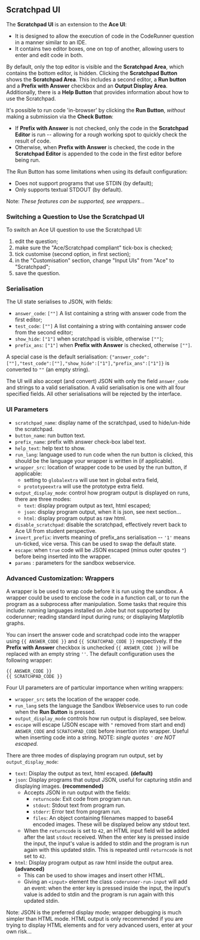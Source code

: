 ## Scratchpad UI
The **Scratchpad UI** is an extension to the **Ace UI**:
- It is designed to allow the execution of code in the CodeRunner question in a manner similar to an IDE.
- It contains two editor boxes, one on top of another, allowing users to enter and edit code in both.

By default, only the top editor is visible and the **Scratchpad Area**, which contains the bottom editor, is hidden. 
Clicking the **Scratchpad Button** shows the **Scratchpad Area**. 
This includes a second editor, a **Run button** and a **Prefix with Answer** checkbox and an **Output Display Area**. 
Additionally, there is a **Help Button** that provides information about how to use the Scratchpad. 

It's possible to run code 'in-browser' by clicking the **Run Button**, _without_ making a submission via the **Check Button**:
- If **Prefix with Answer** is not checked, only the code in the **Scratchpad Editor** is run -- allowing for a rough working spot to quickly check the result of code.
- Otherwise, when **Prefix with Answer** is checked, the code in the **Scratchpad Editor** is appended to the code in the first editor before being run.

The Run Button has some limitations when using its default configuration:
- Does not support programs that use STDIN (by default);
- Only supports textual STDOUT (by default).

Note: *These features can be supported, see wrappers...*


### Switching a Question to Use the Scratchpad UI

To switch an Ace UI question to use the Scratchpad UI:
   1. edit the question;
   2. make sure the "Ace/Scratchpad compliant" tick-box is checked;
   3. tick customise (second option, in first section);
   4. in the "Customisation" section, change "Input UIs" from "Ace" to "Scratchpad";
   5. save the question.

### Serialisation
The UI state serialises to JSON, with fields:
- `answer_code`: `[""]` A list containing a string with answer code from the first editor;
- `test_code`: `[""]` A list containing a string with containing answer code from the second editor;
- `show_hide`: `["1"]` when scratchpad is visible, otherwise `[""]`;
- `prefix_ans`: `["1"]` when **Prefix with Answer** is checked, otherwise `[""]`.

A special case is the default serialisation: `{"answer_code":[""],"test_code":[""],"show_hide":["1"],"prefix_ans":["1"]}` is converted to `""` (an empty string).

The UI will also accept (and convert) JSON with only the field `answer_code` and strings to a valid serialisation.
A valid serialisation is one with all four specified fields. All other serialisations will be rejected by the interface.

### UI Parameters

- `scratchpad_name`: display name of the scratchpad, used to hide/un-hide the scratchpad.
- `button_name`: run button text.
- `prefix_name`: prefix with answer check-box label text.
- `help_text`: help text to show.
- `run_lang`: language used to run code when the run button is clicked, this should be the language your wrapper is written in (if applicable).
- `wrapper_src`: location of wrapper code to be used by the run button, if applicable:
    - setting to `globalextra` will use text in global extra field,
    - `prototypeextra` will use the prototype extra field.
- `output_display_mode`: control how program output is displayed on runs, there are three modes:
  - `text`: display program output as text, html escaped;
  - `json`: display program output, when it is json, see next section...
  - `html`: display program output as raw html.
- `disable_scratchpad`:	disable the scratchpad, effectively revert back to Ace UI from student perspective.
- `invert_prefix`: inverts meaning of prefix_ans serialisation -- `'1'` means un-ticked, vice versa. This can be used to swap the default state.
- `escape`: when `true` code will be JSON escaped (minus outer qoutes `"`) before being inserted into the wrapper.
- `params` : parameters for the sandbox webservice.

### Advanced Customization: Wrappers
A wrapper is be used to wrap code before it is run using the sandbox.
A wrapper could be used to enclose the code in a function call, or to run the program as a subprocess after manipulation.
Some tasks that require this include: running languages installed on Jobe but not supported by coderunner; reading standard input during runs; or displaying Matplotlib graphs.


You can insert the answer code and scratchpad code into the wrapper using `{{ ANSWER_CODE }}` and `{{ SCRATCHPAD_CODE }}` respectively.
If the **Prefix with Answer** checkbox is unchecked `{{ ANSWER_CODE }}` will be replaced with an empty string `''`.
The default configuration uses the following wrapper:


```
{{ ANSWER_CODE }}
{{ SCRATCHPAD_CODE }}
```

Four UI parameters are of particular importance when writing wrappers:

- `wrapper_src` sets the location of the wrapper code.
- `run_lang` sets the language the Sandbox Webservice uses to run code when the **Run Button** is pressed.
- `output_display_mode` controls how run output is displayed, see below. 
- `escape` will escape (JSON escape with `"` removed from start and end) `ANSWER_CODE` and `SCRATCHPAD_CODE` before insertion into wrapper. Useful when inserting code into a string. NOTE: _single quotes `'` are NOT escaped._

There are three modes of displaying program run output, set by `output_display_mode`:
  - `text`: Display the output as text, html escaped. **(default)**
  - `json`: Display programs that output JSON, useful for capturing stdin and displaying images. **(recommended)**
    - Accepts JSON in run output with the fields:
      - `returncode`: Exit code from program run.
      - `stdout`: Stdout text from program run.
      - `stderr`: Error text from program run.
      - `files`: An object containing filenames mapped to base64 encoded images. These will be displayed below any stdout text.
    - When the `returncode` is set to `42`, an HTML input field will be added after the last `stdout` received.
      When the enter key is pressed inside the input, the input's value is added to stdin and the program is run again with this updated stdin.
      This is repeated until `returncode` is not set to `42`.
  - `html`: Display program output as raw html inside the output area. **(advanced)**
    - This can be used to show images and insert other HTML.
    - Giving an `<input>` element the class `coderunner-run-input` will add an event: when the enter key is pressed inside the input, the input's value is added to stdin and the program is run again with this updated stdin.

Note: JSON is the preferred display mode; wrapper debugging is much simpler than HTML mode. 
HTML output is only recommended if you are trying to display HTML elements and for very advanced users, enter at your own risk...

[//]: # (## Wrapper tutorial &#40;TBD&#41;)

[//]: # (#### Wrappers I: Running code in unsupported languages)

[//]: # (Wrappers can be in a different language to their question; you can set the Run language, using `run_lang`. )

[//]: # (This changes the language the sandbox service uses to run the wrapper.)

[//]: # (This would be invisible to the student answering the question. )

[//]: # (Below is an example of a C program being wrapped using Python &#40;see the multi-language question for further inspiration&#41;:)

[//]: # ( ```)

[//]: # ( import subprocess)

[//]: # ( )
[//]: # (student_answer = """{{ ANSWER_CODE }}""")

[//]: # (test_code = """{{ SCRATCHPAD_CODE }}""")

[//]: # (all_code = student_answer + '\n' + test_code)

[//]: # ( filename = '__tester__.c')

[//]: # ( with open&#40;filename, "w"&#41; as src:)

[//]: # (    print&#40;all_code, file=src&#41;)

[//]: # ()
[//]: # (cflags = "-std=c99 -Wall -Werror")

[//]: # (return_code = subprocess.call&#40;"gcc {0} -o __tester__ __tester__.c".format&#40;cflags&#41;.split&#40;&#41;&#41;)

[//]: # (if return_code != 0:)

[//]: # (    raise Exception&#40;"** Compilation failed. Testing aborted **"&#41;)

[//]: # (exec_command = ["./__tester__"])

[//]: # ( )
[//]: # ( output = subprocess.check_output&#40;exec_command, universal_newlines=True&#41;)

[//]: # (print&#40;output&#41;)

[//]: # ( ```)

[//]: # (Note: When writing wrappers it is recommended to use a scripting language with strong string manipulation features.)

[//]: # ()
[//]: # (#### Wrappers II: Displaying on-textual run output)

[//]: # (The `html_output` parameter, in conjunction with a wrapper, can be used to display graphical/non-textual output in the output display area. Using HTML output, it is possible to insert images and input boxes.)

[//]: # ()
[//]: # (Example of a wrapper to display `Matplotlib` graphs in the output display area:)

[//]: # (```)

[//]: # (import subprocess, base64, html, os, tempfile)

[//]: # ()
[//]: # ()
[//]: # (def make_data_uri&#40;filename&#41;:)

[//]: # (    with open&#40;filename, "br"&#41; as fin:)

[//]: # (        contents = fin.read&#40;&#41;)

[//]: # (    contents_b64 = base64.b64encode&#40;contents&#41;.decode&#40;"utf8"&#41;)

[//]: # (    return "data:image/png;base64,{}".format&#40;contents_b64&#41;)

[//]: # ()
[//]: # ()
[//]: # (code = r"""{{ ANSWER_CODE }})

[//]: # ({{ SCRATCHPAD_CODE }})

[//]: # (""")

[//]: # ()
[//]: # (prefix = """import os, tempfile)

[//]: # (os.environ["MPLCONFIGDIR"] = tempfile.mkdtemp&#40;&#41;)

[//]: # (import matplotlib as _mpl)

[//]: # (_mpl.use&#40;"Agg"&#41;)

[//]: # (""")

[//]: # ()
[//]: # (suffix = """)

[//]: # (figs = _mpl.pyplot.get_fignums&#40;&#41;)

[//]: # (for i, fig in enumerate&#40;figs&#41;:)

[//]: # (    _mpl.pyplot.figure&#40;fig&#41;)

[//]: # (    filename = f'image{i}.png')

[//]: # (    _mpl.pyplot.savefig&#40;filename, bbox_inches='tight'&#41;)

[//]: # (""")

[//]: # ()
[//]: # (prog_to_exec = prefix + code + suffix)

[//]: # ()
[//]: # (with open&#40;'prog.py', 'w'&#41; as outfile:)

[//]: # (    outfile.write&#40;prog_to_exec&#41;)

[//]: # ()
[//]: # (result = subprocess.run&#40;['python3', 'prog.py'], capture_output=True, text=True&#41;)

[//]: # (print&#40;'<div>'&#41;)

[//]: # (output = result.stdout + result.stderr)

[//]: # (if output:)

[//]: # (    output = html.escape&#40;output&#41;.replace&#40;' ', '&nbsp;'&#41;.replace&#40;'\n', '<br>'&#41;)

[//]: # (    print&#40;f'<p style="font-family:monospace;font-size:11pt;padding:5px;">{output}</p>'&#41;)

[//]: # ()
[//]: # (for fname in os.listdir&#40;&#41;:)

[//]: # (    if fname.endswith&#40;'png'&#41;:)

[//]: # (        print&#40;f'<img src="{make_data_uri&#40;fname&#41;}">'&#41;)

[//]: # (```)

[//]: # (#### Wrappers III: Reading stdin during runs)

[//]: # (A module used for running code using the Coderunner webservice &#40;CRWS&#41; and displaying output. Originally)

[//]: # (developed for use in the Scratchpad UI. It has three modes of operation:)

[//]: # (- 'text': Just display the output as text, html escaped.)

[//]: # (- 'json': The recommended way to display programs that use stdin or output images &#40;or both&#41;.)

[//]: # (  - Accepts JSON in the CRWS response output with fields:)

[//]: # (    - `"returncode"`: Error/return code from running program.)

[//]: # (    - `"stdout"`: Stdout text from running program.)

[//]: # (    - `"stderr"`: Error text from running program.)

[//]: # (    - `"files"`: Images encoded in base64 text encoding. These will be displayed above any stdout text.)

[//]: # (  - When input from stdin is required the returncode 42 should be returned, raise this)

[//]: # (    any time the program asks for input. An &#40;html&#41; input will be added after the last stdout received.)

[//]: # (    When enter is pressed, runCode is called with value of the input added to the stdin string.)

[//]: # (    This repeats until returncode is no longer 42.)

[//]: # (- 'html': Display program output as raw html inside the output area.)

[//]: # (  - This can be used to show images and insert other HTML tags &#40;and beyond&#41;.)

[//]: # (  - Giving an `<input>` tag the class 'coderunner-run-input' will add an event that)

[//]: # (    on pressing enter will call the runCode method again with the value of that input field added to stdin.)

[//]: # (    This method of receiving stdin is harder to use but more flexible than JSON, enter at your own risk.)